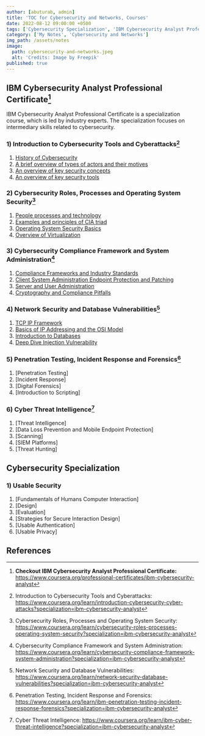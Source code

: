 ```yaml
---
author: [abuturab, admin]
title: 'TOC for Cybersecurity and Networks, Courses'
date: 2022-08-12 09:00:00 +0500
tags: ['Cybersecurity Specialization', 'IBM Cybersecurity Analyst Professional Certificate', 'Courses TOC']
category: ['My Notes', 'Cybersecurity and Networks']
img_path: /assets/notes
image:
  path: cybersecurity-and-networks.jpeg
  alt: 'Credits: Image by Freepik'
published: true
---
```


## **IBM Cybersecurity Analyst Professional Certificate[^1]**

IBM Cybersecurity Analyst Professional Certificate is a specialization course, which is led by industry experts. The specialization focuses on intermediary skills related to cybersecurity.

### **1) Introduction to Cybersecurity Tools and Cyberattacks[^2]**

1. [History of Cybersecurity](/posts/history-of-cybersecurity)
2. [A brief overview of types of actors and their motives](/posts/a-brief-overview-of-types-of-actors-and-their-motives)
3. [An overview of key security concepts](/posts/an-overview-of-key-security-concepts)
4. [An overview of key security tools](/posts/an-overview-of-key-security-tools)

### **2) Cybersecurity Roles, Processes and Operating System Security[^3]**

1. [People processes and technology](/posts/people-processes-and-technology)
2. [Examples and principles of CIA triad](/posts/examples-and-principles-of-cia-triad)
3. [Operating System Security Basics](/posts/operating-system-security-basics)
4. [Overview of Virtualization](/posts/overview-of-virtualization)

### **3) Cybersecurity Compliance Framework and System Administration[^4]**

1. [Compliance Frameworks and Industry Standards](/posts/compliance-frameworks-and-industry-standards)
2. [Client System Administration Endpoint Protection and Patching](/posts/client-system-administration-endpoint-protection-and-patching)
3. [Server and User Administration](/posts/server-and-user-administration)
4. [Cryptography and Compliance Pitfalls](/posts/cryptography-and-compliance-pitfalls)

### **4) Network Security and Database Vulnerabilities[^5]**

1. [TCP IP Framework](/posts/tcp-ip-framework)
2. [Basics of IP Addressing and the OSI Model](/posts/basics-of-ip-addressing-and-the-osi-model)
3. [Introduction to Databases](/posts/introduction-to-databases)
4. [Deep Dive Injection Vulnerability](/posts/deep-dive-injection-vulnerability)

### **5) Penetration Testing, Incident Response and Forensics[^6]**

1. [Penetration Testing]
2. [Incident Response]
3. [Digital Forensics]
4. [Introduction to Scripting]

### **6) Cyber Threat Intelligence[^7]**

1. [Threat Intelligence]
2. [Data Loss Prevention and Mobile Endpoint Protection]
3. [Scanning]
4. [SIEM Platforms]
5. [Threat Hunting]

## **Cybersecurity Specialization**

### **1) Usable Security**

1. [Fundamentals of Humans Computer Interaction]
2. [Design]
3. [Evaluation]
4. [Strategies for Secure Interaction Design]
5. [Usable Authentication]
6. [Usable Privacy]

## References

[^1]: **Checkout IBM Cybersecurity Analyst Professional Certificate:** <https://www.coursera.org/professional-certificates/ibm-cybersecurity-analyst>
[^2]: Introduction to Cybersecurity Tools and Cyberattacks: <https://www.coursera.org/learn/introduction-cybersecurity-cyber-attacks?specialization=ibm-cybersecurity-analyst>
[^3]: Cybersecurity Roles, Processes and Operating System Security: <https://www.coursera.org/learn/cybersecurity-roles-processes-operating-system-security?specialization=ibm-cybersecurity-analyst>
[^4]: Cybersecurity Compliance Framework and System Administration: <https://www.coursera.org/learn/cybersecurity-compliance-framework-system-administration?specialization=ibm-cybersecurity-analyst>
[^5]: Network Security and Database Vulnerabilities: <https://www.coursera.org/learn/network-security-database-vulnerabilities?specialization=ibm-cybersecurity-analyst>
[^6]: Penetration Testing, Incident Response and Forensics: <https://www.coursera.org/learn/ibm-penetration-testing-incident-response-forensics?specialization=ibm-cybersecurity-analyst>
[^7]: Cyber Threat Intelligence: <https://www.coursera.org/learn/ibm-cyber-threat-intelligence?specialization=ibm-cybersecurity-analyst>
